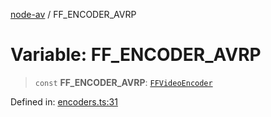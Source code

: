 [node-av](../globals.md) / FF\_ENCODER\_AVRP

# Variable: FF\_ENCODER\_AVRP

> `const` **FF\_ENCODER\_AVRP**: [`FFVideoEncoder`](../type-aliases/FFVideoEncoder.md)

Defined in: [encoders.ts:31](https://github.com/seydx/av/blob/f8631fc881b394300b1479f511d55cf1c370a87f/src/constants/encoders.ts#L31)
